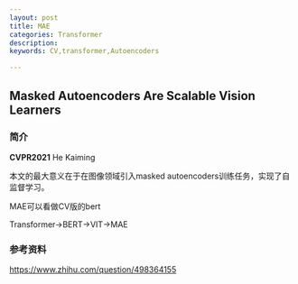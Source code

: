 ```yaml
---
layout: post
title: MAE
categories: Transformer
description:
keywords: CV,transformer,Autoencoders

---
```


## Masked Autoencoders Are Scalable Vision Learners

### 简介

**CVPR2021**  He Kaiming

本文的最大意义在于在图像领域引入masked autoencoders训练任务，实现了自监督学习。

MAE可以看做CV版的bert

Transformer->BERT->VIT->MAE







### 参考资料

https://www.zhihu.com/question/498364155

